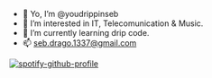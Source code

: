 - 👋 Yo, I’m @youdrippinseb
- 👀 I’m interested in IT, Telecomunication & Music.
- 🌱 I’m currently learning drip code.
- 📫 seb.drago.1337@gmail.com

<!---
youdrippinseb/youdrippinseb is a ✨ special ✨ repository because its `README.md` (this file) appears on your GitHub profile.
You can click the Preview link to take a look at your changes.
--->
   [![spotify-github-profile](https://spotify-github-profile.vercel.app/api/view?uid=s3bzdrago&cover_image=true&theme=default)](https://github.com/kittinan/spotify-github-profile)


